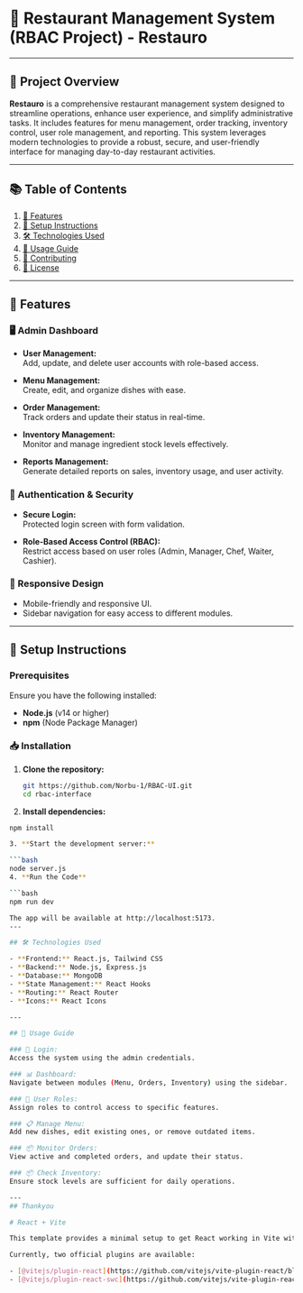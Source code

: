 # 🏢 Restaurant Management System (RBAC Project) - **Restauro**

---

## 📜 Project Overview

**Restauro** is a comprehensive restaurant management system designed to streamline operations, enhance user experience, and simplify administrative tasks. It includes features for menu management, order tracking, inventory control, user role management, and reporting. This system leverages modern technologies to provide a robust, secure, and user-friendly interface for managing day-to-day restaurant activities.

---

## 📚 Table of Contents

1. [🔧 Features](#features)
2. [🚀 Setup Instructions](#setup-instructions)
3. [🛠️ Technologies Used](#technologies-used)
4. [📖 Usage Guide](#usage-guide)
5. [🤝 Contributing](#contributing)
6. [📜 License](#license)

---

## 🔧 Features

### 🖥️ Admin Dashboard

- **User Management:**  
  Add, update, and delete user accounts with role-based access.
  
- **Menu Management:**  
  Create, edit, and organize dishes with ease.

- **Order Management:**  
  Track orders and update their status in real-time.

- **Inventory Management:**  
  Monitor and manage ingredient stock levels effectively.

- **Reports Management:**  
  Generate detailed reports on sales, inventory usage, and user activity.

### 🔐 Authentication & Security

- **Secure Login:**  
  Protected login screen with form validation.

- **Role-Based Access Control (RBAC):**  
  Restrict access based on user roles (Admin, Manager, Chef, Waiter, Cashier).

### 📱 Responsive Design

- Mobile-friendly and responsive UI.
- Sidebar navigation for easy access to different modules.

---

## 🚀 Setup Instructions

### Prerequisites

Ensure you have the following installed:

- **Node.js** (v14 or higher)
- **npm** (Node Package Manager)

### 📥 Installation

1. **Clone the repository:**

   ```bash
   git https://github.com/Norbu-1/RBAC-UI.git
   cd rbac-interface
2. **Install dependencies:**

```bash
npm install

3. **Start the development server:**

```bash
node server.js
4. **Run the Code**

```bash
npm run dev

The app will be available at http://localhost:5173.
---

## 🛠️ Technologies Used

- **Frontend:** React.js, Tailwind CSS  
- **Backend:** Node.js, Express.js  
- **Database:** MongoDB  
- **State Management:** React Hooks  
- **Routing:** React Router  
- **Icons:** React Icons  

---

## 📖 Usage Guide

### 🔐 Login:  
Access the system using the admin credentials.

### 📊 Dashboard:  
Navigate between modules (Menu, Orders, Inventory) using the sidebar.

### 👥 User Roles:  
Assign roles to control access to specific features.

### 📋 Manage Menu:  
Add new dishes, edit existing ones, or remove outdated items.

### 📦 Monitor Orders:  
View active and completed orders, and update their status.

### 📦 Check Inventory:  
Ensure stock levels are sufficient for daily operations.

---
## Thankyou

# React + Vite

This template provides a minimal setup to get React working in Vite with HMR and some ESLint rules.

Currently, two official plugins are available:

- [@vitejs/plugin-react](https://github.com/vitejs/vite-plugin-react/blob/main/packages/plugin-react/README.md) uses [Babel](https://babeljs.io/) for Fast Refresh
- [@vitejs/plugin-react-swc](https://github.com/vitejs/vite-plugin-react-swc) uses [SWC](https://swc.rs/) for Fast Refresh
